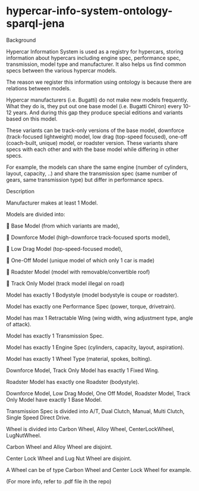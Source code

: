# hypercar-info-system-ontology-sparql-jena

Background


Hypercar Information System is used as a registry for hypercars, storing information about hypercars including engine spec, performance spec, transmission, model type and manufacturer. It also helps us find common specs between the various hypercar models.


The reason we register this information using ontology is because there are relations between models.


Hypercar manufacturers (i.e. Bugatti) do not make new models frequently. What they do is, they put out one base model (i.e. Bugatti Chiron) every 10-12 years. And during this gap they produce special editions and variants based on this model.


These variants can be track-only versions of the base model, downforce (track-focused lightweight) model, low drag (top-speed focused), one-off (coach-built, unique) model, or roadster version. These variants share specs with each other and with the base model while differing in other specs.


For example, the models can share the same engine (number of cylinders, layout, capacity, ..) and share the transmission spec (same number of gears, same transmission type) but differ in performance specs.


Description


Manufacturer makes at least 1 Model.


Models are divided into:


	Base Model (from which variants are made),


	Downforce Model (high-downforce track-focused sports model),


	Low Drag Model (top-speed-focused model),


	One-Off Model (unique model of which only 1 car is made)


	Roadster Model (model with removable/convertible roof)


	Track Only Model (track model illegal on road)


Model has exactly 1 Bodystyle (model bodystyle is coupe or roadster).


Model has exactly one Performance Spec (power, torque, drivetrain).


Model has max 1 Retractable Wing (wing width, wing adjustment type, angle of attack).


Model has exactly 1 Transmission Spec.


Model has exactly 1 Engine Spec (cylinders, capacity, layout, aspiration).


Model has exactly 1 Wheel Type (material, spokes, bolting).


Downforce Model, Track Only Model has exactly 1 Fixed Wing.


Roadster Model has exactly one Roadster (bodystyle).


Downforce Model, Low Drag Model, One Off Model, Roadster Model, Track Only Model have exactly 1 Base Model.


Transmission Spec is divided into A/T, Dual Clutch, Manual, Multi Clutch, Single Speed Direct Drive.


Wheel is divided into Carbon Wheel, Alloy Wheel, CenterLockWheel, LugNutWheel.


Carbon Wheel and Alloy Wheel are disjoint.


Center Lock Wheel and Lug Nut Wheel are disjoint.


A Wheel can be of type Carbon Wheel and Center Lock Wheel for example.


(For more info, refer to .pdf file ih the repo)
